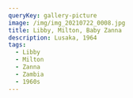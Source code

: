 ```yaml
---
queryKey: gallery-picture
image: /img/img_20210722_0008.jpg
title: Libby, Milton, Baby Zanna
description: Lusaka, 1964
tags:
  - Libby
  - Milton
  - Zanna
  - Zambia
  - 1960s
---
```

